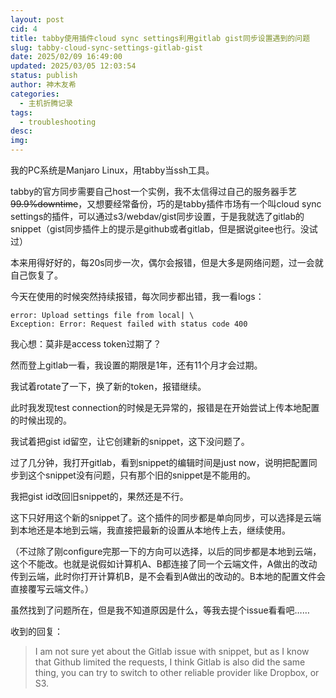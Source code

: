 ```yaml
---
layout: post
cid: 4
title: tabby使用插件cloud sync settings利用gitlab gist同步设置遇到的问题
slug: tabby-cloud-sync-settings-gitlab-gist
date: 2025/02/09 16:49:00
updated: 2025/03/05 12:03:54
status: publish
author: 神木友希
categories: 
  - 主机折腾记录
tags: 
  - troubleshooting
desc: 
img: 
---
```



我的PC系统是Manjaro Linux，用tabby当ssh工具。

tabby的官方同步需要自己host一个实例，我不太信得过自己的服务器手艺~~99.9%downtime~~，又想要经常备份，巧的是tabby插件市场有一个叫cloud sync settings的插件，可以通过s3/webdav/gist同步设置，于是我就选了gitlab的snippet（gist同步插件上的提示是github或者gitlab，但是据说gitee也行。没试过）

本来用得好好的，每20s同步一次，偶尔会报错，但是大多是网络问题，过一会就自己恢复了。

今天在使用的时候突然持续报错，每次同步都出错，我一看logs：

```
error: Upload settings file from local| \
Exception: Error: Request failed with status code 400
```

我心想：莫非是access token过期了？

然而登上gitlab一看，我设置的期限是1年，还有11个月才会过期。

我试着rotate了一下，换了新的token，报错继续。

此时我发现test connection的时候是无异常的，报错是在开始尝试上传本地配置的时候出现的。

我试着把gist id留空，让它创建新的snippet，这下没问题了。

过了几分钟，我打开gitlab，看到snippet的编辑时间是just now，说明把配置同步到这个snippet没有问题，只有那个旧的snippet是不能用的。

我把gist id改回旧snippet的，果然还是不行。

这下只好用这个新的snippet了。这个插件的同步都是单向同步，可以选择是云端到本地还是本地到云端，我直接把最新的设置从本地传上去，继续使用。

（不过除了刚configure完那一下的方向可以选择，以后的同步都是本地到云端，这个不能改。也就是说假如计算机A、B都连接了同一个云端文件，A做出的改动传到云端，此时你打开计算机B，是不会看到A做出的改动的。B本地的配置文件会直接覆写云端文件。）

虽然找到了问题所在，但是我不知道原因是什么，等我去提个issue看看吧……

收到的回复：

> I am not sure yet about the Gitlab issue with snippet, but as I know that Github limited the requests, I think Gitlab is also did the same thing, you can try to switch to other reliable provider like Dropbox, or S3.